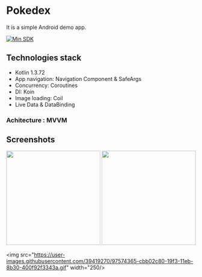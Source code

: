 # Pokedex

It is a simple Android demo app. 

<p align="center">

  <a href="https://android-arsenal.com/api?level=24"><img alt="Min SDK" src="https://img.shields.io/badge/API-24%2B-brightgreen.svg?style=flat"/></a>

## Technologies stack
- Kotlin 1.3.72
- App navigation: Navigation Component & SafeArgs
- Concurrency: Coroutines
- DI: Koin
- Image loading: Coil
- Live Data & DataBinding 

### Achitecture : MVVM


## Screenshots

<p align="center">

<img src="https://user-images.githubusercontent.com/39419270/97573519-90f9c480-19f2-11eb-9ee9-48f20852e199.png" width="250" />
<img src="https://user-images.githubusercontent.com/39419270/97573548-9ce58680-19f2-11eb-8440-03573a6c9923.png" width="250"/>

</p>

<p align="center">

<img src="https://user-images.githubusercontent.com/39419270/97574365-cbb02c80-19f3-11eb-8b30-400f92f3343a.gif" width="250/>

</p>
